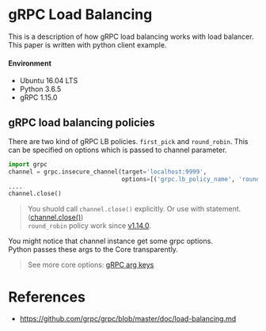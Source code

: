 # gRPC Load Balancing

This is a description of how gRPC load balancing works with load balancer.<br>
This paper is written with python client example.

#### Environment
- Ubuntu 16.04 LTS
- Python 3.6.5
- gRPC 1.15.0


## gRPC load balancing policies

There are two kind of gRPC LB policies. `first_pick` and `round_robin`.
This can be specified on options which is passed to channel parameter.

```python
import grpc
channel = grpc.insecure_channel(target='localhost:9999', 
                                options=[('grpc.lb_policy_name', 'round_robin'), ... ]
....
channel.close()
```
> You shuold call `channel.close()` explicitly. Or use with statement. ([channel.close()](https://github.com/grpc/grpc/pull/15725))<br>
> `round_robin` policy work since [v1.14.0](https://github.com/grpc/grpc/releases/tag/v1.14.0).


You might notice that channel instance get some grpc options. <br>
Python passes these args to the Core transparently.
> See more core options: [gRPC arg keys](https://grpc.io/grpc/core/group__grpc__arg__keys.html)




# References
- https://github.com/grpc/grpc/blob/master/doc/load-balancing.md




